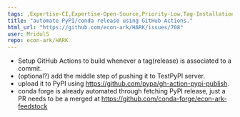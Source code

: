 ```yaml
---
tags: ,Expertise-CI,Expertise-Open-Source,Priority-Low,Tag-Installation,help-wanted
title: "automate PyPI/conda release using GitHub Actions."
html_url: "https://github.com/econ-ark/HARK/issues/708"
user: MridulS
repo: econ-ark/HARK
---
```


- Setup GitHub Actions to build whenever a tag(release) is associated to a commit.
- (optional?) add the middle step of pushing it to TestPyPI server.
- upload it to PyPI using https://github.com/pypa/gh-action-pypi-publish.
- conda forge is already automated through fetching PyPI release, just a PR needs to be a merged at https://github.com/conda-forge/econ-ark-feedstock
